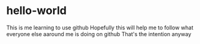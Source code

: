 # hello-world
This is me learning to use github
Hopefully this will help me to follow what everyone else aaround me is doing on github 
That's the intention anyway
